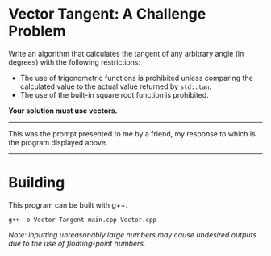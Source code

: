 # Vector Tangent: A Challenge Problem

Write an algorithm that calculates the tangent of any arbitrary angle (in degrees) with the following restrictions:
- The use of trigonometric functions is prohibited unless comparing the calculated value to the actual value returned by `std::tan`.
- The use of the built-in square root function is prohibited.

**Your solution must use vectors.**
****
This was the prompt presented to me by a friend, my response to which is the program displayed above.
****
# Building
This program can be built with g++.
```
g++ -o Vector-Tangent main.cpp Vector.cpp
```

*Note: inputting unreasonably large numbers may cause undesired outputs due to the use of floating-point numbers.*
